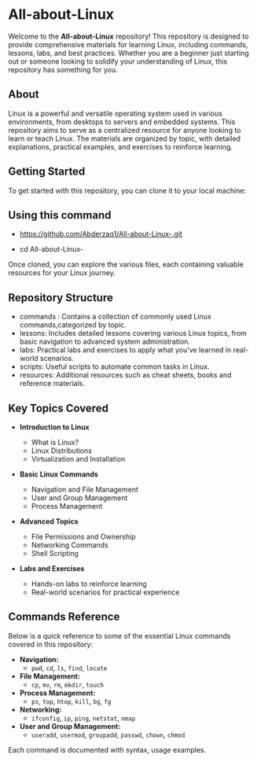 # All-about-Linux

Welcome to the **All-about-Linux** 
repository! This repository is designed to
provide comprehensive materials for 
learning Linux, including commands, 
lessons, labs, and best practices. Whether
you are a beginner just starting out or 
someone looking to solidify your 
understanding of Linux, this repository 
has something for you.

## About

Linux is a powerful and versatile 
operating system used in various 
environments, from desktops to servers and
embedded systems. This repository aims to
serve as a centralized resource for anyone
looking to learn or teach Linux. The 
materials are organized by topic, with 
detailed explanations, practical examples,
and exercises to reinforce learning.

## Getting Started

To get started with this repository, you 
can clone it to your local machine:

## Using this command 
- https://github.com/Abderzaq1/All-about-Linux-.git

- cd All-about-Linux-

Once cloned, you can explore the various 
files, each containing valuable resources
for your Linux journey.

## Repository Structure

- commands : Contains a collection of
  commonly used Linux commands,categorized
  by topic.
- lessons: Includes detailed lessons
covering various Linux topics, from basic
 navigation to advanced system
administration.
- labs: Practical labs and exercises to
  apply what you've learned in real-world
   scenarios.
- scripts: Useful scripts to automate
  common tasks in Linux.
- resources: Additional resources such as
   cheat sheets, books and reference
  materials.

## Key Topics Covered

- **Introduction to Linux**
  - What is Linux?
  - Linux Distributions
  - Virtualization and Installation

- **Basic Linux Commands**
  - Navigation and File Management
  - User and Group Management
  - Process Management
    
- **Advanced Topics**
  - File Permissions and Ownership
  - Networking Commands
  - Shell Scripting

- **Labs and Exercises**
  - Hands-on labs to reinforce learning
  - Real-world scenarios for practical
    experience

## Commands Reference

Below is a quick reference to some of the
essential Linux commands covered in this 
repository:

- **Navigation:**
  - `pwd`, `cd`, `ls`, `find`, `locate`
- **File Management:**
  - `cp`, `mv`, `rm`, `mkdir`, `touch`
- **Process Management:**
  - `ps`, `top`, `htop`, `kill`, `bg`,
    `fg`
- **Networking:**
  - `ifconfig`, `ip`, `ping`, `netstat`,
    `nmap`
- **User and Group Management:**
  - `useradd`, `usermod`, `groupadd`,
    `passwd`, `chown`, `chmod`
  
Each command is documented with syntax,
usage examples.

